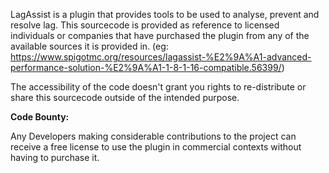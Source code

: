 LagAssist is a plugin that provides tools to be used to analyse, prevent and resolve lag. This sourcecode is provided as reference to licensed individuals or companies that have purchased the plugin from any of the available sources it is provided in. 
(eg: https://www.spigotmc.org/resources/lagassist-%E2%9A%A1-advanced-performance-solution-%E2%9A%A1-1-8-1-16-compatible.56399/)

The accessibility of the code doesn't grant you rights to re-distribute or share this sourcecode outside of the intended purpose.


**Code Bounty:**

Any Developers making considerable contributions to the project can receive a free license to use the plugin in commercial contexts without having to purchase it.